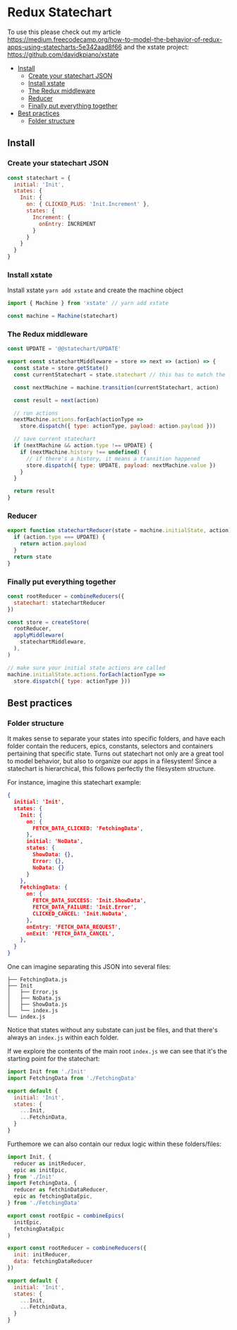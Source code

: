 # Redux Statechart

To use this please check out my article https://medium.freecodecamp.org/how-to-model-the-behavior-of-redux-apps-using-statecharts-5e342aad8f66 and the xstate project: https://github.com/davidkpiano/xstate

* [Install](#install)
  * [Create your statechart JSON](#create-your-statechart-json)
  * [Install xstate](#install-xstate)
  * [The Redux middleware](#the-redux-middleware)
  * [Reducer](#reducer)
  * [Finally put everything together](#finally-put-everything-together)
* [Best practices](#best-practices)
  * [Folder structure](#folder-structure)

## Install

### Create your statechart JSON

```js
const statechart = {
  initial: 'Init',
  states: {
    Init: {
      on: { CLICKED_PLUS: 'Init.Increment' },
      states: {
        Increment: {
          onEntry: INCREMENT
        }
      }
    }
  }
}
```

### Install xstate

Install xstate `yarn add xstate` and create the machine object

```js
import { Machine } from 'xstate' // yarn add xstate

const machine = Machine(statechart)
```

### The Redux middleware

```js
const UPDATE = '@@statechart/UPDATE'

export const statechartMiddleware = store => next => (action) => {
  const state = store.getState()
  const currentStatechart = state.statechart // this has to match the location where you mount your reducer

  const nextMachine = machine.transition(currentStatechart, action)

  const result = next(action)

  // run actions
  nextMachine.actions.forEach(actionType =>
    store.dispatch({ type: actionType, payload: action.payload }))

  // save current statechart
  if (nextMachine && action.type !== UPDATE) {
    if (nextMachine.history !== undefined) {
      // if there's a history, it means a transition happened
      store.dispatch({ type: UPDATE, payload: nextMachine.value })
    }
  }

  return result
}
```

### Reducer

```js
export function statechartReducer(state = machine.initialState, action) {
  if (action.type === UPDATE) {
    return action.payload
  }
  return state
}
```

### Finally put everything together

```js
const rootReducer = combineReducers({
  statechart: statechartReducer
})

const store = createStore(
  rootReducer,
  applyMiddleware(
    statechartMiddleware,
  ),
)

// make sure your initial state actions are called
machine.initialState.actions.forEach(actionType =>
  store.dispatch({ type: actionType }))
```

## Best practices

### Folder structure

It makes sense to separate your states into specific folders, and have each folder contain the reducers, epics, constants, selectors and containers pertaining that specific state. Turns out statechart not only are a great tool to model behavior, but also to organize our apps in a filesystem! Since a statechart is hierarchical, this follows perfectly the filesystem structure. 

For instance, imagine this statechart example:

```json
{
  initial: 'Init',
  states: {
    Init: {
      on: {
        FETCH_DATA_CLICKED: 'FetchingData',
      },
      initial: 'NoData',
      states: {
        ShowData: {},
        Error: {},
        NoData: {}
      }
    },
    FetchingData: {
      on: {
        FETCH_DATA_SUCCESS: 'Init.ShowData',
        FETCH_DATA_FAILURE: 'Init.Error',
        CLICKED_CANCEL: 'Init.NoData',
      },
      onEntry: 'FETCH_DATA_REQUEST',
      onExit: 'FETCH_DATA_CANCEL',
    },
  }
}
```

One can imagine separating this JSON into several files:

```
├── FetchingData.js
├── Init
│   ├── Error.js
│   ├── NoData.js
│   ├── ShowData.js
│   └── index.js
└── index.js
```

Notice that states without any substate can just be files, and that there's always an `index.js` within each folder.

If we explore the contents of the main root `index.js` we can see that it's the starting point for the statechart:

```js
import Init from './Init'
import FetchingData from './FetchingData'

export default {
  initial: 'Init',
  states: {
    ...Init,
    ...FetchinData,
  }
}
```

Furthemore we can also contain our redux logic within these folders/files:

```js
import Init, {
  reducer as initReducer,
  epic as initEpic,
} from './Init'
import FetchingData, {
  reducer as fetchinDataReducer,
  epic as fetchingDataEpic,
} from './FetchingData'

export const rootEpic = combineEpics(
  initEpic,
  fetchingDataEpic
)

export const rootReducer = combineReducers({
  init: initReducer,
  data: fetchingDataReducer
})

export default {
  initial: 'Init',
  states: {
    ...Init,
    ...FetchinData,
  }
}
```
